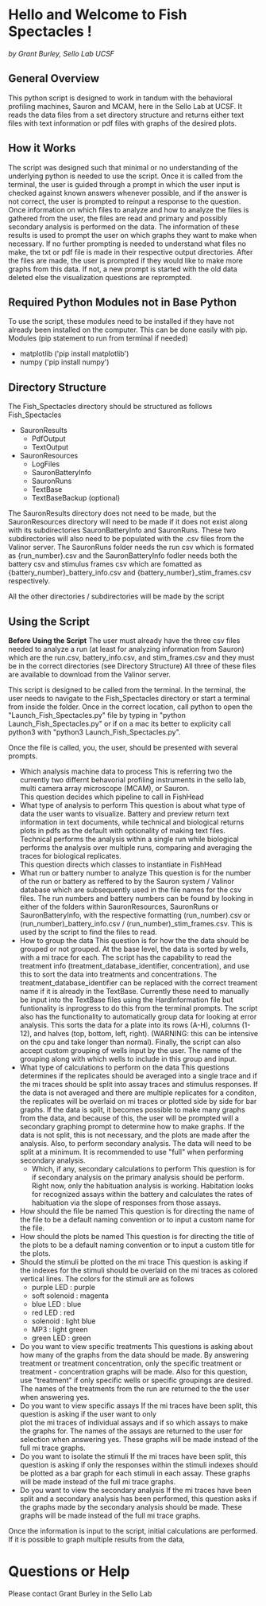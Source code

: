 # Hello and Welcome to Fish Spectacles !
*by Grant Burley, Sello Lab UCSF*


## General Overview
This python script is designed to work in tandum with the behavioral profiling machines, 
Sauron and MCAM, here in the Sello Lab at UCSF. It reads the data files from a set 
directory structure and returns either text files with text information or pdf files 
with graphs of the desired plots. 


## How it Works
The script was designed such that minimal or no understanding of the underlying python is 
needed to use the script. Once it is called from the terminal, the user is guided 
through a prompt in which the user input is checked against known answers whenever 
possible, and if the answer is not correct, the user is prompted to reinput a response 
to the question. Once information on which files to analyze and how to analyze the 
files is gathered from the user, the files are read and primary and possibly secondary 
analysis is performed on the data. The information of these results is used to prompt 
the user on which graphs they want to make when necessary. If no further prompting is 
needed to understand what files no make, the txt or pdf file is made in their respective 
output directories. After the files are made, the user is prompted if they would like to
make more graphs from this data. If not, a new prompt is started with the old data 
deleted else the visualization questions are reprompted. 


## Required Python Modules not in Base Python
To use the script, these modules need to be installed if they have not already
been installed on the computer. This can be done easily with pip.
Modules (pip statement to run from terminal if needed)
- matplotlib ('pip install matplotlib')
- numpy ('pip install numpy')


## Directory Structure
The Fish_Spectacles directory should be structured as follows
Fish_Spectacles
- SauronResults 
    - PdfOutput
    - TextOutput
- SauronResources
    - LogFiles
    - SauronBatteryInfo
    - SauronRuns
    - TextBase
    - TextBaseBackup (optional)

The SauronResults directory does not need to be made, but the SauronResources
directory will need to be made if it does not exist along with its subdirectories
SauronBatteryInfo and SauronRuns. These two subdirectories will also need to be 
populated with the .csv files from the Valinor server. The SauronRuns folder 
needs the run csv which is formated as {run_number}.csv and the SauronBatteryInfo
fodler needs both the battery csv and stimulus frames csv which are fomatted as
{battery_number}_battery_info.csv and {battery_number}_stim_frames.csv respectively.

All the other directories / subdirectories will be made by the script  


## Using the Script
**Before Using the Script**
The user must already have the three csv files needed to analyze a run (at least for 
analyzing information from Sauron) which are the run.csv, battery_info.csv, and 
stim_frames.csv and they must be in the correct directories (see Directory Structure) 
All three of these files are available to download from the Valinor server. 

This script is designed to be called from the terminal. In the terminal, the user needs
to navigate to the Fish_Spectacles directory or start a terminal from inside the folder. 
Once in the correct location, call python to open the "Launch_Fish_Spectacles.py" file 
by typing in "python Launch_Fish_Spectacles.py" or if on a mac its better to explicity
call python3 with "python3 Launch_Fish_Spectacles.py".

Once the file is called, you, the user, should be presented with several prompts.
- Which analysis machine data to process
    This is referring two the currently two differnt behavorial profiling instruments 
    in the sello lab, multi camera array microscope (MCAM), or Sauron.  
    This question decides which pipeline to call in FishHead
- What type of analysis to perform
    This question is about what type of data the user wants to visualize. 
    Battery and preview return text information in text documents, while technical
    and biological returns plots in pdfs as the default with optionality of making text 
    files. Technical performs the analysis within a single run while biological performs
    the analysis over multiple runs, comparing and averaging the traces for biological
    replicates.   
    This question directs which classes to instantiate in FishHead
- What run or battery number to analyze
    This question is for the number of the run or battery as reffered to by the
    Sauron system / Valinor database which are subsequently used in the file names for 
    the csv files. The run numbers and battery numbers can be found by looking in either
    of the folders within SauronResources, SauronRuns or SauronBatteryInfo, with the 
    respective formatting (run_number).csv or (run_number)_battery_info.csv / 
    (run_number)_stim_frames.csv. 
    This is used by the script to find the files to read.
- How to group the data
    This question is for how the the data should be grouped or not grouped. At the base
    level, the data is sorted by wells, with a mi trace for each. The script has the 
    capability to read the treatment info (treatment_database_identifier, concentration),
    and use this to sort the data into treatments and concentrations. The 
    treatment_database_identifier can be replaced with the correct treament name if it is
    already in the TextBase. Currently these need to manually be input into the TextBase 
    files using the HardInformation file but funtionality is inprogress to do this from 
    the terminal prompts. The script also has the functionality to automatically group 
    data for looking at error analysis. This sorts the data for a plate into its rows 
    (A-H), columns (1-12), and halves (top, bottom, left, right). (WARNING: this can
    be intensive on the cpu and take longer than normal). Finally, the script can also
    accept custom grouping of wells input by the user. The name of the grouping along 
    with which wells to include in this group and input.
- What type of calculations to perform on the data
    This questions determines if the replicates should be averaged into a single trace
    and if the mi traces should be split into assay traces and stimulus responses. If
    the data is not averaged and there are multiple replicates for a conditon, the 
    replicates will be overlaid on mi traces or plotted side by side for bar graphs. 
    If the data is split, it becomes possible to make many graphs from the data, and 
    because of this, the user will be prompted will a secondary graphing prompt to 
    determine how to make graphs. If the data is not split, this is not necessary, and 
    the plots are made after the analysis. Also, to perform secondary analysis. The 
    data will need to be split at a minimum. It is recommended to use "full" when 
    performing secondary analysis. 
    - Which, if any, secondary calculations to perform
        This question is for if secondary analysis on the primary analysis should be
        perform. Right now, only the habituation analysis is working. Habitation looks
        for recognized assays within the battery and calculates the rates of habituation
        via the slope of responses from those assays.  
- How should the file be named
    This question is for directing the name of the file to be a default naming 
    convention or to input a custom name for the file. 
- How should the plots be named
    This question is for directing the title of the plots to be a default naming 
    convention or to input a custom title for the plots.
- Should the stimuli be plotted on the mi trace
    This question is asking if the indexes for the stimuli should be overlaid on the mi 
    traces as colored vertical lines. The colors for the stimuli are as follows
    - purple LED : purple
    - soft solenoid : magenta
    - blue LED : blue
    - red LED : red
    - solenoid : light blue
    - MP3 : light green
    - green LED : green
- Do you want to view specific treatments
    This questions is asking about how many of the graphs from the data should be made.
    By answering treatment or treatment concentration, only the specific treatment or 
    treatment - concentration graphs will be made. Also for this question, use "treatment"
    if only specific wells or specific groupings are desired. The names of the treatments 
    from the run are returned to the the user when answering yes.
- Do you want to view specific assays
    If the mi traces have been split, this question is asking if the user want to only \
    plot the mi traces of individual assays and if so which assays to make the graphs for.
    The names of the assays are returned to the user for selection when answering yes.
    These graphs will be made instead of the full mi trace graphs. 
- Do you want to isolate the stimuli
    If the mi traces have been split, this question is asking if only the responses within
    the stimuli indexes should be plotted as a bar graph for each stimuli in each assay. 
    These graphs will be made instead of the full mi trace graphs.
- Do you want to view the secondary analysis
    If the mi traces have been split and a secondary analysis has been performed, this 
    question asks if the graphs made by the secondary analysis should be made. These 
    graphs will be made instead of the full mi trace graphs.

Once the information is input to the script, initial calculations are performed. If 
it is possible to graph multiple results from the data, 




# Questions or Help
Please contact Grant Burley in the Sello Lab


























































